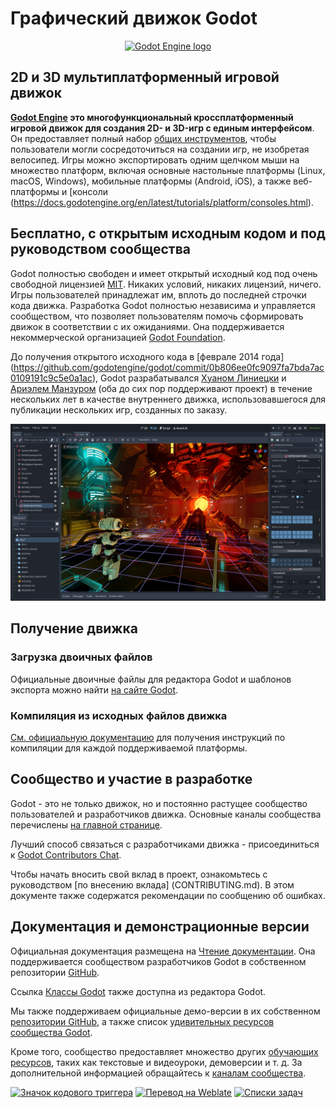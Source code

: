 # Графический движок Godot

<p align="center">
  <a href="https://godotengine.org">
    <img src="logo_outlined.svg" width="400" alt="Godot Engine logo">
  </a>
</p>

## 2D и 3D мультиплатформенный игровой движок

**[Godot Engine](https://godotengine.org) это многофункциональный кроссплатформенный игровой движок для создания 2D- и 3D-игр с единым интерфейсом**.
Он предоставляет полный набор [общих инструментов](https://godotengine.org/features), чтобы пользователи могли сосредоточиться на создании игр, не изобретая велосипед. Игры можно экспортировать одним щелчком мыши на множество платформ, включая основные настольные платформы (Linux, macOS, Windows), мобильные платформы (Android, iOS), а также веб-платформы и [консоли (https://docs.godotengine.org/en/latest/tutorials/platform/consoles.html).

## Бесплатно, с открытым исходным кодом и под руководством сообщества

Godot полностью свободен и имеет открытый исходный код под очень свободной лицензией [MIT](https://godotengine.org/license).
Никаких условий, никаких лицензий, ничего. Игры пользователей принадлежат им, вплоть до последней строчки кода движка. Разработка Godot полностью независима и управляется сообществом, что позволяет пользователям помочь сформировать движок в соответствии с их ожиданиями. Она поддерживается некоммерческой организацией [Godot Foundation](https://godot.foundation/).

До получения открытого исходного кода в [феврале 2014 года] (https://github.com/godotengine/godot/commit/0b806ee0fc9097fa7bda7ac0109191c9c5e0a1ac),
Godot разрабатывался [Хуаном Линиецки](https://github.com/reduz) и [Ариэлем Манзуром](https://github.com/punto-) (оба до сих пор поддерживают проект) в течение нескольких лет в качестве внутреннего движка, использовавшегося для публикации нескольких игр, созданных по заказу.

![Скриншот 3D-сцены в редакторе Godot Engine](https://raw.githubusercontent.com/godotengine/godot-design/master/screenshots/editor_tps_demo_1920x1080.jpg)

## Получение движка

### Загрузка двоичных файлов

Официальные двоичные файлы для редактора Godot и шаблонов экспорта можно найти [на сайте Godot](https://godotengine.org/download).

### Компиляция из исходных файлов движка

[См. официальную документацию](https://docs.godotengine.org/en/latest/contributing/development/compiling) для получения инструкций по компиляции для каждой поддерживаемой платформы.

## Сообщество и участие в разработке

Godot - это не только движок, но и постоянно растущее сообщество пользователей и разработчиков движка. Основные каналы сообщества перечислены [на главной странице](https://godotengine.org/community).

Лучший способ связаться с разработчиками движка - присоединиться к [Godot Contributors Chat](https://chat.godotengine.org).

Чтобы начать вносить свой вклад в проект, ознакомьтесь с руководством [по внесению вклада] (CONTRIBUTING.md). В этом документе также содержатся рекомендации по сообщению об ошибках.

## Документация и демонстрационные версии

Официальная документация размещена на [Чтение документации](https://docs.godotengine.org).
Она поддерживается сообществом разработчиков Godot в собственном репозитории [GitHub](https://github.com/godotengine/godot-docs).

Ссылка [Классы Godot](https://docs.godotengine.org/en/latest/classes/) также доступна из редактора Godot.

Мы также поддерживаем официальные демо-версии в их собственном [репозитории GitHub](https://github.com/godotengine/godot-demo-projects), а также список [удивительных ресурсов сообщества Godot](https://github.com/godotengine/awesome-godot).

Кроме того, сообщество предоставляет множество других [обучающих ресурсов](https://docs.godotengine.org/en/latest/community/tutorials.html), таких как текстовые и видеоуроки, демоверсии и т. д.
За дополнительной информацией обращайтесь к [каналам сообщества](https://godotengine.org/community).

[![Значок кодового триггера](https://www.codetriage.com/godotengine/godot/badges/users.svg)](https://www.codetriage.com/godotengine/godot)
[![Перевод на Weblate](https://hosted.weblate.org/widgets/godot-engine/-/godot/svg-badge.svg)](https://hosted.weblate.org/engage/godot-engine/?utm_source=widget)
[![Списки задач](https://badgen.net/https/api.tickgit.com/badgen/github.com/godotengine/godot)](https://www.tickgit.com/browse?repo=github.com/godotengine/godot)
